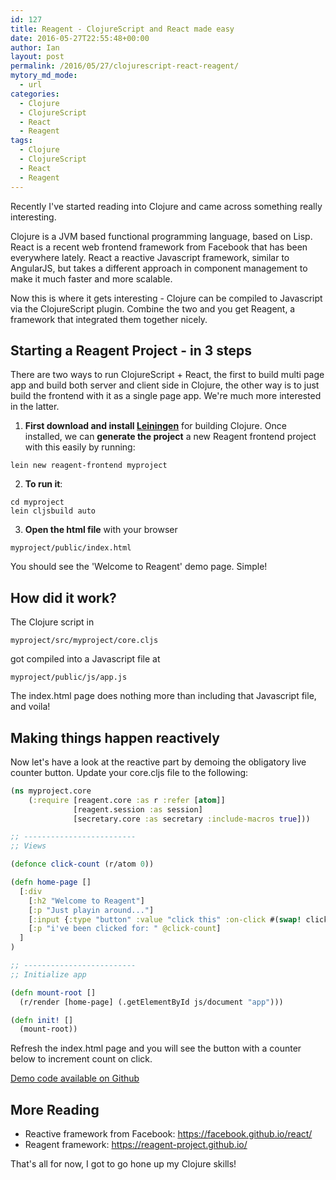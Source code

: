 ```yaml
---
id: 127
title: Reagent - ClojureScript and React made easy 
date: 2016-05-27T22:55:48+00:00
author: Ian
layout: post
permalink: /2016/05/27/clojurescript-react-reagent/
mytory_md_mode:
  - url
categories:
  - Clojure
  - ClojureScript
  - React
  - Reagent
tags:
  - Clojure
  - ClojureScript
  - React
  - Reagent
---
```

Recently I've started reading into Clojure and came across something really interesting.

Clojure is a JVM based functional programming language, based on Lisp. React is a recent web frontend framework from Facebook that has been everywhere lately. React a reactive Javascript framework, similar to AngularJS, but takes a different approach in component management to make it much faster and more scalable.

Now this is where it gets interesting - Clojure can be compiled to Javascript via the ClojureScript plugin. Combine the two and you get Reagent, a framework that integrated them together nicely.
<!--more-->

## Starting a Reagent Project - in 3 steps

There are two ways to run ClojureScript + React, the first to build multi page app and build both server and client side in Clojure, the other way is to just build the frontend with it as a single page app. We're much more interested in the latter.

1. **First download and install [Leiningen](http://leiningen.org/)** for building Clojure. Once installed, we can **generate the project** a new Reagent frontend project with this easily by running:

```
lein new reagent-frontend myproject
```
2. **To run it**:

```
cd myproject
lein cljsbuild auto
```
3. **Open the html file** with your browser

```
myproject/public/index.html
```
You should see the 'Welcome to Reagent' demo page. Simple!

## How did it work?

The Clojure script in

```
myproject/src/myproject/core.cljs

```
got compiled into a Javascript file at

```
myproject/public/js/app.js
```

The index.html page does nothing more than including that Javascript file, and voila!

## Making things happen reactively
Now let's have a look at the reactive part by demoing the obligatory live counter button. Update your core.cljs file to the following:

```clj
(ns myproject.core
    (:require [reagent.core :as r :refer [atom]]
              [reagent.session :as session]
              [secretary.core :as secretary :include-macros true]))

;; -------------------------
;; Views

(defonce click-count (r/atom 0))

(defn home-page []
  [:div
    [:h2 "Welcome to Reagent"]
    [:p "Just playin around..."]
    [:input {:type "button" :value "click this" :on-click #(swap! click-count inc)}]
    [:p "i've been clicked for: " @click-count]
  ]
)

;; -------------------------
;; Initialize app

(defn mount-root []
  (r/render [home-page] (.getElementById js/document "app")))

(defn init! []
  (mount-root))
```

Refresh the index.html page and you will see the button with a counter below to increment count on click.

[Demo code available on Github](https://github.com/icha024/clojurescript-react-playground/tree/freeze)

## More Reading
- Reactive framework from Facebook: https://facebook.github.io/react/
- Reagent framework: https://reagent-project.github.io/

That's all for now, I got to go hone up my Clojure skills!
